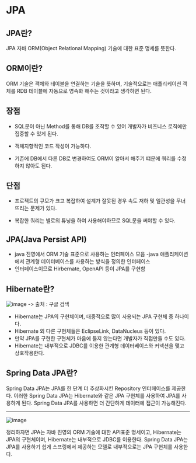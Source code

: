 # JPA

## JPA란?

JPA 자바 ORM(Object Relational Mapping) 기술에 대한 표준 명세를 뜻한다.

## ORM이란?

ORM 기술은 객체와 테이블을 연결하는 기술을 뜻하며, 기술적으로는 애플리케이션 객체를 RDB 테이블에 자동으로 영속화 해주는 것이라고 생각하면 된다.

## 장점
- SQL문이 아닌 Method를 통해 DB를 조작할 수 있어 개발자가 비즈니스 로직에만 집중할 수 있게 된다.

- 객체지향적인 코드 작성이 가능하다.

- 기존에 DB에서 다른 DB로 변경하여도 ORM이 알아서 해주기 떄문에 쿼리를 수정하지 않아도 된다.

## 단점

- 프로젝트의 큐모가 크고 복잡하여 설계가 잘못된 경우 속도 저하 및 일관성을 무너뜨리는 문제가 있다.

- 복잡한 쿼리는 별로의 튜닝을 하여 사용해야하므로 SQL문을 써야할 수 있다.

## JPA(Java Persist API)

- java 진영에서 ORM 기술 표준으로 사용하는 인터페이스 모음
-java 애플리케이션에서 관계형 데이터베이스를 사용하는 방식을 정의한 인터페이스 
- 인터페이스이므로 Hirbernate, OpenAPI 등이 JPA를 구현함

## Hibernate란?

![image](https://github.com/minjun7283/TIL/assets/107666764/007a59d1-ed32-43d3-988f-b089ce91d188)
 -> 출처 : 구글 검색

- Hibernate는 JPA의 구현체이며, 대중적으로 많이 사용되는 JPA 구현체 중 하나이다.
- Hibernate 외 다른 구현체들은 EclipseLink, DataNucleus 등이 있다.
- 만약 JPA를 구현한 구현체가 마음에 들지 않는다면 개발자가 직접만들 수도 있다.
- Hibernate는 내부적으로 JDBC를 이용한 관계형 데이터베이스와 커넥션을 맺고 상호작용한다.

## Spring Data JPA란?

Spring Data JPA는 JPA를 한 단계 더 추상화시킨 Repository 인터페이스를 제공한다. 
이러한 Spring Data JPA는 Hibernate와 같은 JPA 구현체를 사용하여 JPA를 사용하게 된다.
Spring Data JPA를 사용하면 더 간단하게 데이터에 접근이 가능해진다.

---------------------------

![image](https://github.com/minjun7283/TIL/assets/107666764/cd85d3b8-3005-43e3-b268-bca85d1b8986)

정리하자면 JPA는 자바 진영의 ORM 기술에 대한 API표준 명세이고, 
Hibernate는 JPA의 구현체이며, Hibernate는 내부적으로 JDBC를 이용한다.
Spring Data JPA는 JPA를 사용하기 쉽게 스프링에서 제공하는 모델로 내부적으로는 JPA 구현체를 사용한다.
